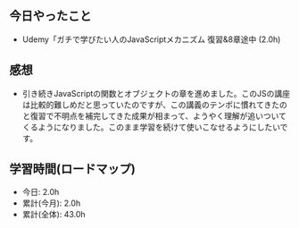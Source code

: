## 今日やったこと

+ Udemy「ガチで学びたい人のJavaScriptメカニズム 復習&8章途中 (2.0h)


## 感想

+ 引き続きJavaScriptの関数とオブジェクトの章を進めました。このJSの講座は比較的難しめだと思っていたのですが、この講義のテンポに慣れてきたのと復習で不明点を補完してきた成果が相まって、ようやく理解が追いついてくるようになりました。このまま学習を続けて使いこなせるようにしたいです。


## 学習時間(ロードマップ)
+ 今日: 2.0h
+ 累計(今月): 2.0h
+ 累計(全体): 43.0h
